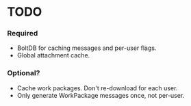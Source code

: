 TODO
====

### Required

* BoltDB for caching messages and per-user flags.
* Global attachment cache.

### Optional?
* Cache work packages.  Don't re-download for each user.
* Only generate WorkPackage messages once, not per-user.

